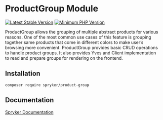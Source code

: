 # ProductGroup Module
[![Latest Stable Version](https://poser.pugx.org/spryker/product-group/v/stable.svg)](https://packagist.org/packages/spryker/product-group)
[![Minimum PHP Version](https://img.shields.io/badge/php-%3E%3D%207.4-8892BF.svg)](https://php.net/)

ProductGroup allows the grouping of multiple abstract products for various reasons. One of the most common use cases of this feature is grouping together same products that come in different colors to make user’s browsing more convenient. ProductGroup provides basic CRUD operations to handle product groups. It also provides Yves and Client implementation to read and prepare groups for rendering on the frontend.

## Installation

```
composer require spryker/product-group
```

## Documentation

[Spryker Documentation](https://docs.spryker.com)
